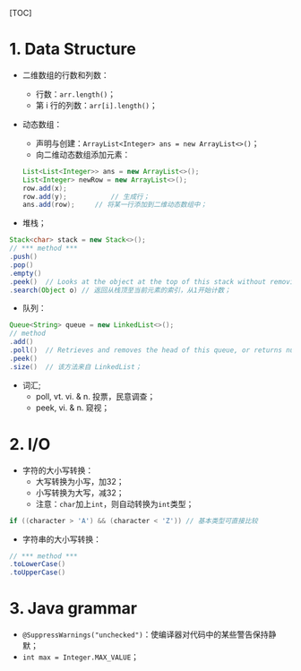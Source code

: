 [TOC]

# 1. Data Structure

- 二维数组的行数和列数：

  - 行数：`arr.length()`；
  - 第 i 行的列数：`arr[i].length()`；

- 动态数组：

  - 声明与创建：`ArrayList<Integer> ans = new ArrayList<>()`；
  - 向二维动态数组添加元素：

  ```java
  List<List<Integer>> ans = new ArrayList<>();
  List<Integer> newRow = new ArrayList<>();
  row.add(x);
  row.add(y);			// 生成行；
  ans.add(row);		// 将某一行添加到二维动态数组中；
  ```

  

- 堆栈；

```java
Stack<char> stack = new Stack<>();
// *** method ***
.push()
.pop()
.empty()
.peek()  // Looks at the object at the top of this stack without removing it from the stack.   
.search(Object o) // 返回从栈顶至当前元素的索引，从1开始计数；    
```

- 队列：

```java
Queue<String> queue = new LinkedList<>();
// method
.add()
.poll()	 // Retrieves and removes the head of this queue, or returns null if this queue is empty.  
.peek()  
.size()  // 该方法来自 LinkedList；
```

- 词汇;
  - poll, vt. vi. & n. 投票，民意调查；
  - peek, vi. & n. 窥视；

# 2. I/O

- 字符的大小写转换：
  - 大写转换为小写，加32；
  - 小写转换为大写，减32；
  - 注意：`char`加上`int`，则自动转换为`int`类型；

```java
if ((character > 'A') && (character < 'Z')) // 基本类型可直接比较
```

- 字符串的大小写转换：

```java
// *** method ***
.toLowerCase()
.toUpperCase()    
```



# 3. Java grammar

- `@SuppressWarnings("unchecked")`：使编译器对代码中的某些警告保持静默；
- `int max = Integer.MAX_VALUE`；